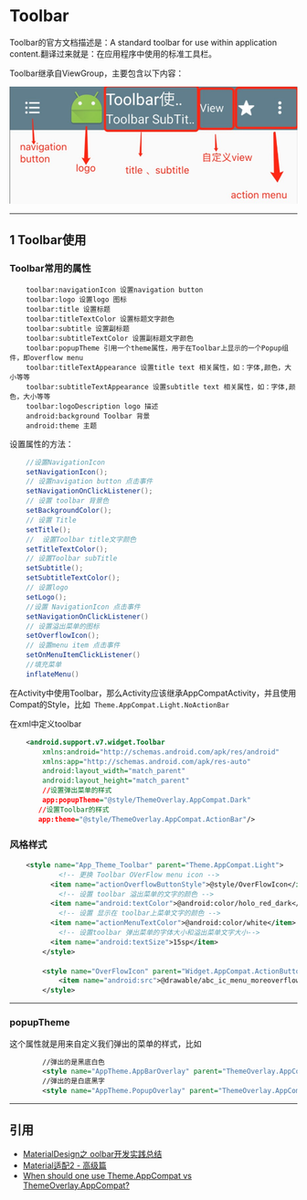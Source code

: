 # Toolbar

Toolbar的官方文档描述是：A standard toolbar for use within application content.翻译过来就是：在应用程序中使用的标准工具栏。

Toolbar继承自ViewGroup，主要包含以下内容：

![](index_files/f37704d2-bc44-45dc-81d7-ca2bc4cead2b.jpg)

---
## 1  Toolbar使用

### Toolbar常用的属性

```
    toolbar:navigationIcon 设置navigation button
    toolbar:logo 设置logo 图标
    toolbar:title 设置标题
    toolbar:titleTextColor 设置标题文字颜色
    toolbar:subtitle 设置副标题
    toolbar:subtitleTextColor 设置副标题文字颜色
    toolbar:popupTheme 引用一个theme属性，用于在Toolbar上显示的一个Popup组件，即overflow menu
    toolbar:titleTextAppearance 设置title text 相关属性，如：字体,颜色，大小等等
    toolbar:subtitleTextAppearance 设置subtitle text 相关属性，如：字体,颜色，大小等等
    toolbar:logoDescription logo 描述
    android:background Toolbar 背景
    android:theme 主题
```

设置属性的方法：

```java
    //设置NavigationIcon
    setNavigationIcon();
    // 设置navigation button 点击事件
    setNavigationOnClickListener();
    // 设置 toolbar 背景色
    setBackgroundColor();
    // 设置 Title
    setTitle();
    //  设置Toolbar title文字颜色
    setTitleTextColor();
    // 设置Toolbar subTitle
    setSubtitle();
    setSubtitleTextColor();
    // 设置logo
    setLogo();
    //设置 NavigationIcon 点击事件
    setNavigationOnClickListener()
    // 设置溢出菜单的图标
    setOverflowIcon();
    // 设置menu item 点击事件
    setOnMenuItemClickListener()
    //填充菜单
    inflateMenu()
```

在Activity中使用Toolbar，那么Activity应该继承AppCompatActivity，并且使用Compat的Style，比如`
Theme.AppCompat.Light.NoActionBar`

在xml中定义toolbar

```xml
    <android.support.v7.widget.Toolbar
        xmlns:android="http://schemas.android.com/apk/res/android"
        xmlns:app="http://schemas.android.com/apk/res-auto"
        android:layout_width="match_parent"
        android:layout_height="match_parent"
        //设置弹出菜单的样式
        app:popupTheme="@style/ThemeOverlay.AppCompat.Dark"
       //设置Toolbar的样式
       app:theme="@style/ThemeOverlay.AppCompat.ActionBar"/>
```

### 风格样式

```xml
    <style name="App_Theme_Toolbar" parent="Theme.AppCompat.Light">
            <!-- 更换 Toolbar OVerFlow menu icon -->
          <item name="actionOverflowButtonStyle">@style/OverFlowIcon</item>
            <!-- 设置 toolbar 溢出菜单的文字的颜色 -->
          <item name="android:textColor">@android:color/holo_red_dark</item>
            <!-- 设置 显示在 toolbar上菜单文字的颜色 -->
          <item name="actionMenuTextColor">@android:color/white</item>
            <!-- 设置toolbar 弹出菜单的字体大小和溢出菜单文字大小-->
          <item name="android:textSize">15sp</item>
        </style>
    
        <style name="OverFlowIcon" parent="Widget.AppCompat.ActionButton.Overflow">
            <item name="android:src">@drawable/abc_ic_menu_moreoverflow_mtrl_alpha</item>
        </style>
```

---
### popupTheme

这个属性就是用来自定义我们弹出的菜单的样式，比如

```xml
        //弹出的是黑底白色
        <style name="AppTheme.AppBarOverlay" parent="ThemeOverlay.AppCompat.Dark"/>
        //弹出的是白底黑字
        <style name="AppTheme.PopupOverlay" parent="ThemeOverlay.AppCompat.Light"/>
```

---
## 引用

- [MaterialDesign之 oolbar开发实践总结](http://www.jianshu.com/p/e2ae6aaff696)
- [Material适配2 - 高级篇](http://www.cnblogs.com/ct2011/p/4493439.html)
- [When should one use Theme.AppCompat vs ThemeOverlay.AppCompat?](https://stackoverflow.com/questions/27238433/when-should-one-use-theme-appcompat-vs-themeoverlay-appcompat)